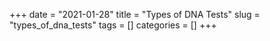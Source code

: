 +++ 
date = "2021-01-28"
title = "Types of DNA Tests"
slug = "types_of_dna_tests"
tags = []
categories = []
+++

